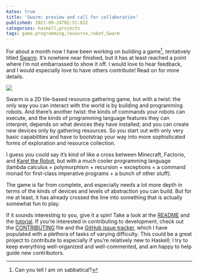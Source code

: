 ```yaml
---
katex: true
title: 'Swarm: preview and call for collaboration'
published: 2021-09-24T02:51:02Z
categories: haskell,projects
tags: game,programming,resource,robot,Swarm
---
```


<p>For about a month now I have been working on building a game<a href="#fn1" class="footnote-ref" id="fnref1" role="doc-noteref"><sup>1</sup></a>, tentatively titled <a href="https://github.com/swarm-game/swarm">Swarm</a>. It’s nowhere near finished, but it has at least reached a point where I’m not embarrassed to show it off. I would love to hear feedback, and I would especially love to have others contribute! Read on for more details.</p>
<p><a href="https://github.com/swarm-game/swarm"><img src="http://byorgey.files.wordpress.com/2021/09/log.png" /></a></p>
<p>Swarm is a 2D tile-based resource gathering game, but with a twist: the only way you can interact with the world is by building and programming robots. And there’s another twist: the kinds of commands your robots can execute, and the kinds of programming language features they can interpret, depends on what devices they have installed; and you can create new devices only by gathering resources. So you start out with only very basic capabilities and have to bootstrap your way into more sophisticated forms of exploration and resource collection.</p>
<p>I guess you could say it’s kind of like a cross between Minecraft, Factorio, and <a href="https://en.wikipedia.org/wiki/Karel_(programming_language)">Karel the Robot</a>, but with a much cooler programming language (lambda calculus + polymorphism + recursion + exceptions + a command monad for first-class imperative programs + a bunch of other stuff).</p>
<p>The game is far from complete, and especially needs a lot more depth in terms of the kinds of devices and levels of abstraction you can build. But for me at least, it has already crossed the line into something that is actually somewhat fun to play.</p>
<p>If it sounds interesting to you, give it a spin! Take a look at the <a href="https://github.com/swarm-game/swarm/blob/main/README.md">README</a> and the <a href="https://github.com/swarm-game/swarm/blob/main/TUTORIAL.md">tutorial</a>. If you’re interested in contributing to development, check out the <a href="https://github.com/swarm-game/swarm/blob/main/CONTRIBUTING.md">CONTRIBUTING</a> file and the <a href="https://github.com/swarm-game/swarm/issues">GitHub issue tracker</a>, which I have populated with a plethora of tasks of varying difficulty. This could be a great project to contribute to especially if you’re relatively new to Haskell; I try to keep everything well-organized and well-commented, and am happy to help guide new contributors.</p>
<section class="footnotes" role="doc-endnotes">
<hr />
<ol>
<li id="fn1" role="doc-endnote"><p>Can you tell I am on sabbatical?<a href="#fnref1" class="footnote-back" role="doc-backlink">↩︎</a></p></li>
</ol>
</section>


